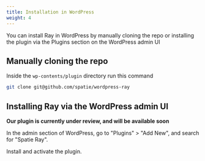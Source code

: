 ```yaml
---
title: Installation in WordPress
weight: 4
---
```


You can install Ray in WordPress by manually cloning the repo or installing the plugin via the Plugins section on the WordPress admin UI

## Manually cloning the repo

Inside the `wp-contents/plugin` directory run this command

```bash
git clone git@github.com/spatie/wordpress-ray
```

## Installing Ray via the WordPress admin UI

**Our plugin is currently under review, and will be available soon**

In the admin section of WordPress, go to "Plugins" > "Add New", and search for "Spatie Ray".

Install and activate the plugin.
